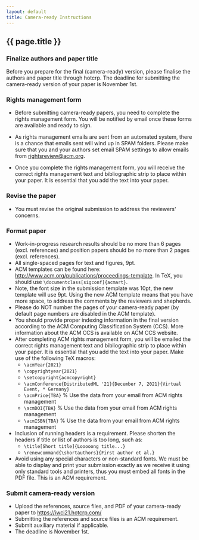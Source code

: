 ```yaml
---
layout: default
title: Camera-ready Instructions
---
```


## {{ page.title }}

### Finalize authors and paper title
Before you prepare for the final (camera-ready) version, please finalise the authors and paper title through hotcrp. The deadline for submitting the camera-ready version of your paper is November 1st.

### Rights management form
* Before submitting camera-ready papers, you need to complete the rights management form. You will be notified by email once these forms are available and ready to sign.

* As rights management emails are sent from an automated system, there is a chance that emails sent will wind up in SPAM folders. Please make sure that you and your authors set email SPAM settings to allow emails from rightsreview@acm.org.

* Once you complete the rights management form, you will receive the correct rights management text and bibliographic strip to place within your paper. It is essential that you add the text into your paper.


### Revise the paper
* You must revise the original submission to address the reviewers' concerns.

### Format paper
* Work-in-progress research results should be no more than 6 pages (excl. references) and position papers should be no more than 2 pages (excl. references). 
* All single-spaced pages for text and figures, 9pt.
* ACM templates can be found here: <http://www.acm.org/publications/proceedings-template>. In TeX, you should use `\documentclass[sigconf]{acmart}`.
* Note, the font size in the submission template was 10pt, the new template will use 9pt. Using the new ACM template means that you have more space, to address the comments by the reviewers and shepherds.
* Please do NOT number the pages of your camera-ready paper (by default page numbers are disabled in the ACM template).
* You should provide proper indexing information in the final version according to the ACM Computing Classification System (CCS). More information about the ACM CCS is available on ACM CCS website.
* After completing ACM rights management form, you will be emailed the correct rights management text and bibliographic strip to place within your paper. It is essential that you add the text into your paper. Make use of the following TeX macros:
  * ```\acmYear{2021}```
  * ```\copyrightyear{2021}```
  * ```\setcopyright{acmcopyright}```
  * ```\acmConference{DistributedML '21}{December 7, 2021}{Virtual Event, * Germany}```
  * ```\acmPrice{TBA}``` % Use the data from your email from ACM rights management
  * ```\acmDOI{TBA}``` % Use the data from your email from ACM rights management
  * ```\acmISBN{TBA}``` % Use the data from your email from ACM rights management
* Inclusion of running headers is a requirement. Please shorten the headers if title or list of authors is too long, such as:
  * ```\title[Short title]{Looooong title...}```
  * ```\renewcommand{\shortauthors}{First author et al.}```
* Avoid using any special characters or non-standard fonts. We must be able to display and print your submission exactly as we receive it using only standard tools and printers, thus you must embed all fonts in the PDF file. This is an ACM requirement.
 
### Submit camera-ready version
* Upload the references, source files, and PDF of your camera-ready paper to <https://iwci21.hotcrp.com/>
* Submitting the references and source files is an ACM requirement.
* Submit auxiliary material if applicable.
* The deadline is November 1st.


